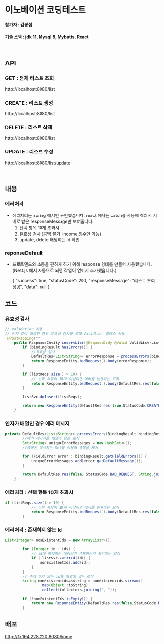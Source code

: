 # 이노베이션 코딩테스트

#### 참가자 : 김봉섭

#### 기술 스택 : jdk 11, Mysql 8, Mybatis, React

<br>

## API

### GET : 전체 리스트 조회

http://localhost:8080/list

### CREATE : 리스트 생성

http://localhost:8080/list

### DELETE : 리스트 삭제

http://localhost:8080/list

### UPDATE : 리스트 수정

http://localhost:8080/list/update

<br>

## 내용

### 에러처리

- 에러처리는 spring 에서만 구현했습니다. react 에서는 catch를 사용해 에러시 서버로 받은 responseMessage만 보여줍니다.
  1. 선택 항목 10개 초과시
  2. 유효성 검사 (공백 불가, income 양수만 가능)
  3. update, delete 해당하는 id 확인

### reponseDefault

- 프로트엔드와 소통을 편하게 하기 위해 response 형태를 만들어 사용했습니다. (Nest.js 에서 자동으로 되던 작업이 없어서 추가했습니다.)

  {
  "success": true,
  "statusCode": 200,
  "responseMessage": "리스트 조회 성공",
  "data": null
  }

## 코드

### 유효성 검사

```java
// validation 사용
// 인자 값이 배열인 경우 유효성 검사를 위해 ValidList 클래스 사용
 @PostMapping("")
    public ResponseEntity insertList(@RequestBody @Valid ValidList<ListReq> listReqs, BindingResult bindingResult) {
        if (bindingResult.hasErrors()) {
            //유효성 검사
            DefaultRes<List<String>> errorResponse = processErrors(bindingResult);
            return ResponseEntity.badRequest().body(errorResponse);
        }

        if (listReqs.size() > 10) {
            // 선택 사항이 10개 이상이면 에러를 반환하는 로직
            return ResponseEntity.badRequest().body(DefaultRes.res(false, StatusCode.BAD_REQUEST, "항목은 최대 10개 까지 선택 가능합니다."));
        }

        listSvc.doInsert(listReqs);

        return new ResponseEntity(DefaultRes.res(true,StatusCode.CREATED, ResponseMessage.CREATE_LIST), HttpStatus.OK);
    }
```

### 인자가 배열인 경우 에러 메시지

```java
private DefaultRes<List<String>> processErrors(BindingResult bindingResult) {
        //에러 메시지를 배열에 담는 로직
        Set<String> uniqueErrorMessages = new HashSet<>();
        //중복된 메시지는 Set를 이용해 중복을 제거

        for (FieldError error : bindingResult.getFieldErrors()) {
            uniqueErrorMessages.add(error.getDefaultMessage());
        }

        return DefaultRes.res(false, StatusCode.BAD_REQUEST, String.join(", ", uniqueErrorMessages));
    }

```

### 에러처리 : 선택 항목 10개 초과시

```java
if (listReqs.size() > 10) {
            // 선택 사항이 10개 이상이면 에러를 반환하는 로직
            return ResponseEntity.badRequest().body(DefaultRes.res(false, StatusCode.BAD_REQUEST, "항목은 최대 10개 까지 선택 가능합니다."));
        }
```

### 에러처리 : 존재하지 않는 Id

```java
List<Integer> nonExistentIds = new ArrayList<>();

        for (Integer id : ids) {
            // id에 해당하는 데이터가 존재하는지 확인하는 로직
            if (!listSvc.existId(id)) {
                nonExistentIds.add(id);
            }
        }
        // 존재 하지 않는 id를 배열에 넣는 로직
        String nonExistentIdsAsString = nonExistentIds.stream()
                .map(Object::toString)
                .collect(Collectors.joining(", "));

        if (!nonExistentIds.isEmpty()) {
            return new ResponseEntity(DefaultRes.res(false,StatusCode.NOT_FOUND,"일치하지 않는 아이디: " + nonExistentIdsAsString),HttpStatus.NOT_FOUND);
        }
```

## 배포

http://15.164.228.220:8080/home
